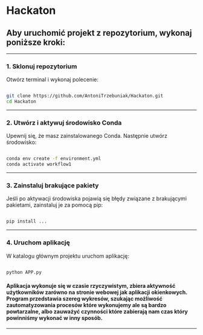 # Hackaton

## Aby uruchomić projekt z repozytorium, wykonaj poniższe kroki:

---

### 1. Sklonuj repozytorium

Otwórz terminal i wykonaj polecenie:

```bash

git clone https://github.com/AntoniTrzebuniak/Hackaton.git
cd Hackaton

```

---

### 2. Utwórz i aktywuj środowisko Conda

Upewnij się, że masz zainstalowanego Conda. Następnie utwórz środowisko:

```bash

conda env create -f environment.yml
conda activate workflow1

```

---

### 3. Zainstaluj brakujące pakiety

Jeśli po aktywacji środowiska pojawią się błędy związane z brakującymi pakietami, zainstaluj je za pomocą pip:

```bash

pip install ...

```

---

### 4. Uruchom aplikację

W katalogu głównym projektu uruchom aplikację:

```bash

python APP.py

```

#### Aplikacja wykonuje się w czasie rzyczywistym, zbiera aktywność użytkowników zarówno na stronie webowej jak aplikacji okienkowych. Program przedstawia szereg wykresów, szukając możliwość zautomatyzowania procesów które wykonujemy ale są bardzo powtarzalne, albo zauważyć czynności które zabierają nam czas który powinniśmy wykonać w inny sposób.
---

